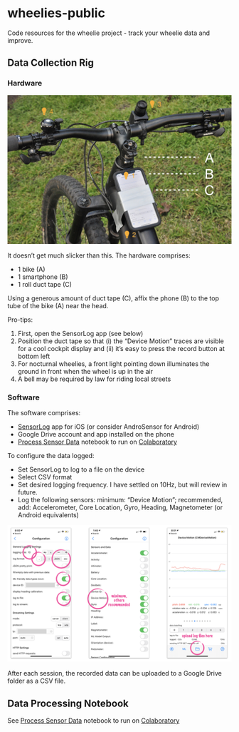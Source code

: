 # wheelies-public
Code resources for the wheelie project - track your wheelie data and improve.

## Data Collection Rig

### Hardware
![hardware steup](data_collection_rig.jpg)

It doesn’t get much slicker than this. The hardware comprises:
* 1 bike (A)
* 1 smartphone (B)
* 1 roll duct tape (C)

Using a generous amount of duct tape (C), affix the phone (B) to the top tube of the bike (A) near the head. 

Pro-tips:
1. First, open the SensorLog app (see below)
2. Position the duct tape so that (i) the “Device Motion” traces are visible for a cool cockpit display and (ii) it’s easy to press the record button at bottom left
3. For nocturnal wheelies, a front light pointing down illuminates the ground in front when the wheel is up in the air
4. A bell may be required by law for riding local streets

### Software

The software comprises:
* [SensorLog](http://sensorlog.berndthomas.net/) app for iOS (or consider AndroSensor for Android)
* Google Drive account and app installed on the phone
* [Process Sensor Data](process_sensor_data.ipynb) notebook to run on [Colaboratory](https://colab.research.google.com/) 

To configure the data logged:
* Set SensorLog to log to a file on the device 
* Select CSV format
* Set desired logging frequency. I have settled on 10Hz, but will review in future.
* Log the following sensors: minimum: “Device Motion”; recommended, add: Accelerometer, Core Location, Gyro, Heading, Magnetometer (or Android equivalents)

![SensorLog app config](SensorLog_config.png)

After each session, the recorded data can be uploaded to a Google Drive folder as a CSV file.

## Data Processing Notebook

See [Process Sensor Data](process_sensor_data.ipynb) notebook to run on [Colaboratory](https://colab.research.google.com/)
